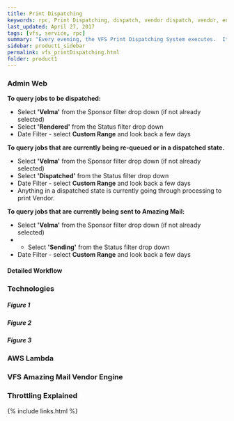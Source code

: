 ```yaml
---
title: Print Dispatching
keywords: rpc, Print Dispatching, dispatch, vendor dispatch, vendor, engine, Amazing Mail, VFS_Job_VendorDispatch_AM, throttling, vfs, service
last_updated: April 27, 2017
tags: [vfs, service, rpc]
summary: "Every evening, the VFS Print Dispatching System executes.  It is looking for any job in a 'Rendered' status and gathers them up and submits them to the Vendor Engine for processing. After dispatching, the job gets set to 'Dispatched' status.  When the job is on its way to Amazing Mail, the status is set to 'Sending'. This is how it works."
sidebar: product1_sidebar
permalink: vfs_printDispatching.html
folder: product1
---
```


### Admin Web
**To query jobs to be dispatched:**
- Select **'Velma'** from the Sponsor filter drop down (if not already selected)
- Select **'Rendered'** from the Status filter drop down
- Date Filter - select **Custom Range** and look back a few days

**To query jobs that are currently being re-queued or in a dispatched state.**
- Select **'Velma'** from the Sponsor filter drop down (if not already selected)
- Select **'Dispatched'** from the Status filter drop down
- Date Filter - select **Custom Range** and look back a few days
- Anything in a dispatched state is currently going through processing to print Vendor.

**To query jobs that are currently being sent to Amazing Mail:**
- Select **'Velma'** from the Sponsor filter drop down (if not already selected)
- * Select **'Sending'** from the Status filter drop down
- Date Filter - select **Custom Range** and look back a few days

#### Detailed Workflow

### Technologies
##### Figure 1
##### Figure 2
##### Figure 3

### AWS Lambda

### VFS Amazing Mail Vendor Engine

### Throttling Explained








{% include links.html %}
